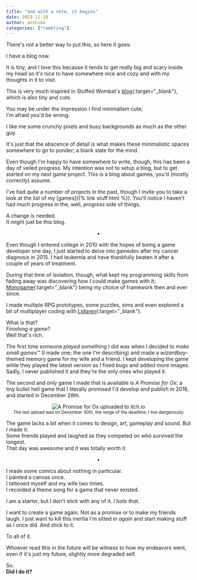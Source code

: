 ```yaml
---
title: "and with a note, it begins"
date: 2023-11-19
author: aoshima
categories: ["rambling"]
---
```


There's not a better way to put this, so here it goes:

I have a blog now.

It is tiny, and I love this because it tends to get really big and scary inside my head so it's nice to have somewhere nice and cozy and with my thoughts in it to visit.

This is very much inspired in Stuffed Wombat's [blog](http://stuffedwomb.at){:target="_blank"}, which is also tiny and cute.

You may be under the impression I find minimalism cute;  
I'm afraid you'd be wrong.

I like me some crunchy pixels and busy backgrounds as much as the other guy.

It's just that the abscence of detail is what makes these minimalistic spaces somewhere to go to ponder; a blank slate for the mind.

Even though I'm happy to have somewhere to write, though, this has been a day of veiled progress. My intention was not to setup a blog, but to get started on my next game project. This is a blog about games, you'd (mostly correctly) assume.

I've had quite a number of projects in the past, though I invite you to take a look at the list of my [games]({% link stuff.html %}). You'll notice I haven't had much progress in the, well, _progress_ side of things.

A change is needed.  
It might just be this blog.

<p style="text-align: center;">•</p>

Even though I entered college in 2010 with the hopes of being a game developer one day, I just started to delve into gamedev after my cancer diagnosis in 2015. I had leukemia and have thankfully beaten it after a couple of years of treatment.

During that time of isolation, though, what kept my programming skills from fading away was discovering how I could make games with it; [Monogame](https://monogame.net/){:target="_blank"} being my choice of framework then and ever since.

I made multiple RPG prototypes, some puzzles, sims and even explored a bit of multiplayer coding with [Lidgren](https://github.com/lidgren/lidgren-network-gen3){:target="_blank"}.  

What is that?  
_Finishing a game_?  
Well that's rich.

The first time someone _played_ something I did was when I decided to _make small games™_ (I made one; the one I'm describing) and made a _wizardboy_-themed memory game for my wife and a friend. I kept developing the game while they played the latest version as I fixed bugs and added more images.  
Sadly, I never published it and they're the only ones who played it.

The second and _only_ game I made that is available is _A Promise for Ox_; a tiny bullet hell game that I literally promised I'd develop and publish in 2018, and started in December 28th.

<p style="text-align: center;">
<img src="{{ site.baseurl }}/assets/images/2023-11-19-it-begins/apromiseforox.png" alt="A Promise for Ox uploaded to itch.io" />
<br/>
<sub>The last upload was on December 30th, the verge of the deadline; I live dangerously</sub>
</p>

The game lacks a bit when it comes to design, art, gameplay and sound. But I made it.  
Some friends played and laughed as they competed on who survived the longest.  
That day was awesome and it was totally worth it.

<p style="text-align: center;">•</p>

I made some comics about nothing in particular.  
I painted a canvas once.  
I tattooed myself and my wife two times.  
I recorded a theme song for a game that never existed.

I am a starter, but I don't stick with any of it. _I hate that_.

I want to create a game again. Not as a promise or to make my friends laugh. I just want to kill this inertia I'm sitted in _again_ and start making stuff as I once did. And stick to it.

To all of it.

Whoever read this in the future will be witness to how my endeavors went, even if it's just my future, slightly more degraded self.

So.  
__Did I do it?__